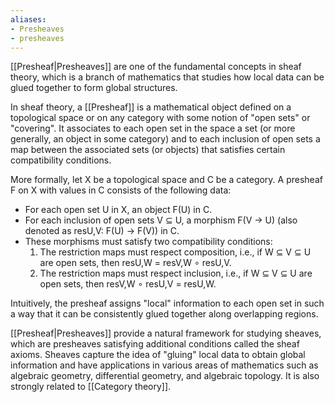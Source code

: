 ```yaml
---
aliases: 
- Presheaves
- presheaves
---
```


[[Presheaf|Presheaves]] are one of the fundamental concepts in sheaf theory, which is a branch of mathematics that studies how local data can be glued together to form global structures. 

In sheaf theory, a [[Presheaf]] is a mathematical object defined on a topological space or on any category with some notion of "open sets" or "covering". It associates to each open set in the space a set (or more generally, an object in some category) and to each inclusion of open sets a map between the associated sets (or objects) that satisfies certain compatibility conditions.

More formally, let X be a topological space and C be a category. A presheaf F on X with values in C consists of the following data:
- For each open set U in X, an object F(U) in C.
- For each inclusion of open sets V ⊆ U, a morphism F(V → U) (also denoted as resU,V: F(U) → F(V)) in C.
- These morphisms must satisfy two compatibility conditions: 
  1. The restriction maps must respect composition, i.e., if W ⊆ V ⊆ U are open sets, then resU,W = resV,W ∘ resU,V.
  2. The restriction maps must respect inclusion, i.e., if W ⊆ V ⊆ U are open sets, then resV,W ∘ resU,V = resU,W.

Intuitively, the presheaf assigns "local" information to each open set in such a way that it can be consistently glued together along overlapping regions.

[[Presheaf|Presheaves]] provide a natural framework for studying sheaves, which are presheaves satisfying additional conditions called the sheaf axioms. Sheaves capture the idea of "gluing" local data to obtain global information and have applications in various areas of mathematics such as algebraic geometry, differential geometry, and algebraic topology. It is also strongly related to [[Category theory]].





